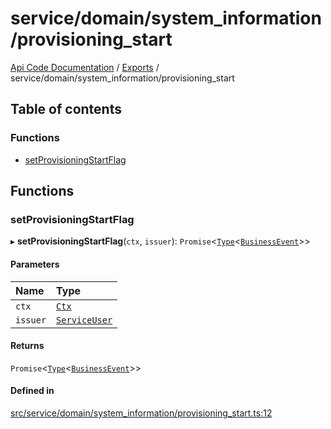 # service/domain/system\_information/provisioning\_start
 
[Api Code Documentation](../README.md) / [Exports](../modules.md) / service/domain/system\_information/provisioning\_start

## Table of contents

### Functions

- [setProvisioningStartFlag](service_domain_system_information_provisioning_start.md#setprovisioningstartflag)

## Functions

### setProvisioningStartFlag

▸ **setProvisioningStartFlag**(`ctx`, `issuer`): `Promise`\<[`Type`](result.md#type)\<[`BusinessEvent`](service_domain_business_event.md#businessevent)\>\>

#### Parameters

| Name | Type |
| :------ | :------ |
| `ctx` | [`Ctx`](../interfaces/lib_ctx.Ctx.md) |
| `issuer` | [`ServiceUser`](../interfaces/service_domain_organization_service_user.ServiceUser.md) |

#### Returns

`Promise`\<[`Type`](result.md#type)\<[`BusinessEvent`](service_domain_business_event.md#businessevent)\>\>

#### Defined in

[src/service/domain/system_information/provisioning_start.ts:12](https://github.com/openkfw/TruBudget/blob/648f2bb/api/src/service/domain/system_information/provisioning_start.ts#L12)
